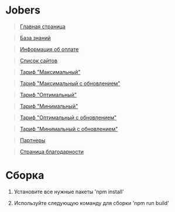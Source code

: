 # Jobers

> [Главная страница](https://jobers.vercel.app/)

> [База знаний](https://jobers.vercel.app/blog.html)

> [Информация об оплате](https://jobers.ru/payment-info)

> [Список сайтов](https://jobers.ru/spisok_saitov)

> [Тариф "Максимальный"](https://jobers.ru/tariff_maximum)

> [Тариф "Максимальный с обновлением"](https://jobers.ru/tariff_maximum-with-auto-update)

> [Тариф "Оптимальный"](https://jobers.ru/tariff_advanced)

> [Тариф "Минимальный"](https://jobers.ru/tariff_starting)

> [Тариф "Оптимальный с обновлением"](https://jobers.ru/tariff_advanced-with-auto-update)

> [Тариф "Минимальный с обновлением"](https://jobers.ru/tariff_starting-with-auto-update)

> [Партнеры](https://jobers.ru/partners)

> [Страница благодарности](https://jobers.ru/thank-you-page)

# Сборка

1. Установите все нужные пакеты 
'npm install'

2. Используйте следующую команду для сборки 
'npm run build'

